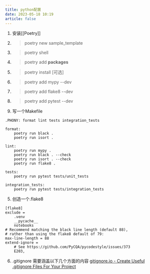 ```yaml
---
title: python配置
date: 2023-05-18 10:19
article: false
---
```


1. 安装[[Poetry]]
2. > poetry new sample_template
3. > poetry shell
4. > poetry add **packages**
5. > poetry install
\[可选]
1. > poetry add mypy --dev
2. > poetry add flake8 --dev
3. > poetry add pytest --dev
4. 写一个Makefile
```
.PHONY: format lint tests integration_tests

format:
	poetry run black .
	poetry run isort .

lint:
	poetry run mypy .
	poetry run black . --check
	poetry run isort . --check
	poetry run flake8 .

tests:
	poetry run pytest tests/unit_tests

integration_tests:
	poetry run pytest tests/integration_tests
```
5. 创造一个.flake8
```
[flake8]
exclude =
    .venv
    __pycache__
    notebooks
# Recommend matching the black line length (default 88),
# rather than using the flake8 default of 79:
max-line-length = 88
extend-ignore =
    # See https://github.com/PyCQA/pycodestyle/issues/373
    E203,
```
6. .gitignore
需要涵盖以下几个方面的内容
[gitignore.io - Create Useful .gitignore Files For Your Project](https://www.toptal.com/developers/gitignore/)


